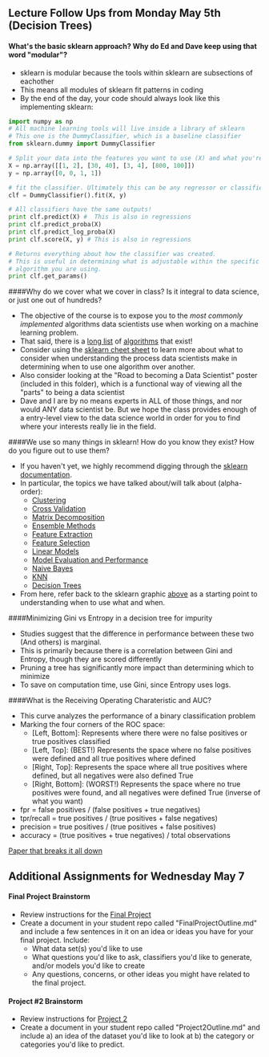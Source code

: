 ## Lecture Follow Ups from Monday May 5th (Decision Trees)

#### What's the basic sklearn approach? Why do Ed and Dave keep using that word "modular"?
* sklearn is modular because the tools within sklearn are subsections of eachother
* This means all modules of sklearn fit patterns in coding
* By the end of the day, your code should always look like this implementing sklearn:

```python
import numpy as np
# All machine learning tools will live inside a library of sklearn
# This one is the DummyClassifier, which is a baseline classifier
from sklearn.dummy import DummyClassifier

# Split your data into the features you want to use (X) and what you're trying to predict (y)
X = np.array([[1, 2], [30, 40], [3, 4], [800, 100]])
y = np.array([0, 0, 1, 1])

# fit the classifier. Ultimately this can be any regressor or classifier class included in sklearn
clf = DummyClassifier().fit(X, y)

# All classifiers have the same outputs!
print clf.predict(X) #  This is also in regressions
print clf.predict_proba(X)
print clf.predict_log_proba(X)
print clf.score(X, y) # This is also in regressions

# Returns everything about how the classifier was created.
# This is useful in determining what is adjustable within the specific
# algorithm you are using.
print clf.get_params()
```

####Why do we cover what we cover in class? Is it integral to data science, or just one out of hundreds?
* The objective of the course is to expose you to the *most commonly implemented* algorithms data scientists use when working on a machine learning problem.
* That said, there is a [long list](http://en.wikipedia.org/wiki/List_of_machine_learning_algorithms) of [algorithms](http://machinelearningmastery.com/a-tour-of-machine-learning-algorithms/) that exist!
* Consider using the [sklearn cheet sheet](http://1.bp.blogspot.com/-ME24ePzpzIM/UQLWTwurfXI/AAAAAAAAANw/W3EETIroA80/s1600/drop_shadows_background.png) to learn more about what to consider when understanding the process data scientists make in determining when to use one algorithm over another.
* Also consider looking at the "Road to becoming a Data Scientist" poster (included in this folder), which is a functional way of viewing all the "parts" to being a data scientist
* Dave and I are by no means experts in ALL of those things, and nor would ANY data scientist be. But we hope the class provides enough of a entry-level view to the data science world in order for you to find where your interests really lie in the field.

####We use so many things in sklearn! How do you know they exist? How do you figure out to use them?
* If you haven't yet, we highly recommend digging through the [sklearn documentation](http://scikit-learn.org/stable/documentation.html).
* In particular, the topics we have talked about/will talk about (alpha-order):
    * [Clustering](http://scikit-learn.org/stable/modules/clustering.html#clustering)
    * [Cross Validation](http://scikit-learn.org/stable/modules/cross_validation.html#cross-validation)
    * [Matrix Decomposition](http://scikit-learn.org/stable/modules/decomposition.html#decompositions)
    * [Ensemble Methods](http://scikit-learn.org/stable/modules/ensemble.html#ensemble)
    * [Feature Extraction](http://scikit-learn.org/stable/modules/feature_extraction.html#feature-extraction)
    * [Feature Selection](http://scikit-learn.org/stable/modules/feature_selection.html#feature-selection)
    * [Linear Models](http://scikit-learn.org/stable/modules/linear_model.html#linear-model)
    * [Model Evaluation and Performance](http://scikit-learn.org/stable/modules/model_evaluation.html#model-evaluation)
    * [Naive Bayes](http://scikit-learn.org/stable/modules/naive_bayes.html#naive-bayes)
    * [KNN](http://scikit-learn.org/stable/modules/neighbors.html#neighbors)
    * [Decision Trees](http://scikit-learn.org/stable/modules/tree.html#tree)
* From here, refer back to the sklearn graphic [above](http://1.bp.blogspot.com/-ME24ePzpzIM/UQLWTwurfXI/AAAAAAAAANw/W3EETIroA80/s1600/drop_shadows_background.png) as a starting point to understanding when to use what and when.

####Minimizing Gini vs Entropy in a decision tree for impurity
* Studies suggest that the difference in performance between these two (And others) is marginal.
* This is primarily because there is a correlation between Gini and Entropy, though they are scored differently
* Pruning a tree has significantly more impact than determining which to minimize
* To save on computation time, use Gini, since Entropy uses logs.

####What is the Receiving Operating Charateristic and AUC?
* This curve analyzes the performance of a binary classification problem
* Marking the four corners of the ROC space:
    - [Left, Bottom]: Represents where there were no false positives or true positives classified
    - [Left, Top]: (BEST!) Represents the space where no false positives were defined and all true positives where defined
    - [Right, Top]: Represents the space where all true positives where defined, but all negatives were also defined True
    - [Right, Bottom]: (WORST!) Represents the space where no true positives were found, and all negatives were defined True (inverse of what you want)
* fpr = false positives / (false positives + true negatives)
* tpr/recall = true positives / (true positives + false negatives)
* precision = true positives / (true positives + false positives)
* accuracy = (true positives + true negatives) / total observations

[Paper that breaks it all down](https://ccrma.stanford.edu/workshops/mir2009/references/ROCintro.pdf)

## Additional Assignments for Wednesday May 7
#### Final Project Brainstorm
* Review instructions for the [Final Project](https://github.com/datadave/GADS9-NYC-Spring2014-Lectures/blob/master/projects/FinalProject.md)
* Create a document in your student repo called "FinalProjectOutline.md" and include a few sentences in it on an idea or ideas you have for your final project.  Include:
	* What data set(s) you'd like to use
	* What questions you'd like to ask, classifiers you'd like to generate, and/or models you'd like to create
	* Any questions, concerns, or other ideas you might have related to the final project.

#### Project #2 Brainstorm
* Review instructions for [Project 2](https://github.com/datadave/GADS9-NYC-Spring2014-Lectures/blob/master/projects/project02.md)
* Create a document in your student repo called "Project2Outline.md" and include a) an idea of the dataset you'd like to look at b) the category or categories you'd like to predict.
